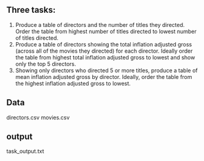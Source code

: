 ## Three tasks: 

   1. Produce a table of directors and the number of titles they directed. Order the table from highest number of titles directed to lowest number of titles directed.
   2. Produce a table of directors showing the total inflation adjusted gross (across all of the movies they directed) for each director. Ideally order the table from highest total inflation adjusted gross to lowest and show only the top 5 directors.
   3. Showing only directors who directed 5 or more titles, produce a table of mean inflation adjusted gross by director. Ideally, order the table from the highest inflation adjusted gross to lowest.

## Data

directors.csv
movies.csv


## output

task_output.txt
